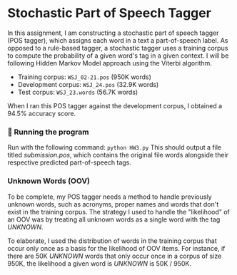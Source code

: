 # Stochastic Part of Speech Tagger
In this assignment, I am constructing a stochastic part of speech tagger (POS tagger), which assigns each word in a text a part-of-speech label. As opposed to a rule-based tagger, a stochastic tagger uses a training corpus to compute the probability of a given word's tag in a given context. I will be following Hidden Markov Model approach using the Viterbi algorithm.

- Training corpus: ```WSJ_02-21.pos``` (950K words)
- Development corpus: ```WSJ_24.pos``` (32.9K words)
- Test corpus: ```WSJ_23.words``` (56.7K words)

When I ran this POS tagger against the development corpus, I obtained a 94.5% accuracy score.

### :rocket: Running the program
Run with the following command:
```python HW3.py```
This should output a file titled *submission.pos*, which contains the original file words alongside their respective predicted part-of-speech tags.

### Unknown Words (OOV)
To be complete, my POS tagger needs a method to handle previously unknown words, such as acronyms, proper names and words that don't exist in the training corpus. The strategy I used to handle the "likelihood" of an OOV was by treating all unknown words as a single word with the tag *UNKNOWN*.

To elaborate, I used the distribution of words in the training corpus that occur only once as a basis for the likelihood of OOV items. For instance, if there are 50K *UNKNOWN* words that only occur once in a corpus of size 950K, the likelihood a given word is *UNKNOWN* is 50K / 950K. 
